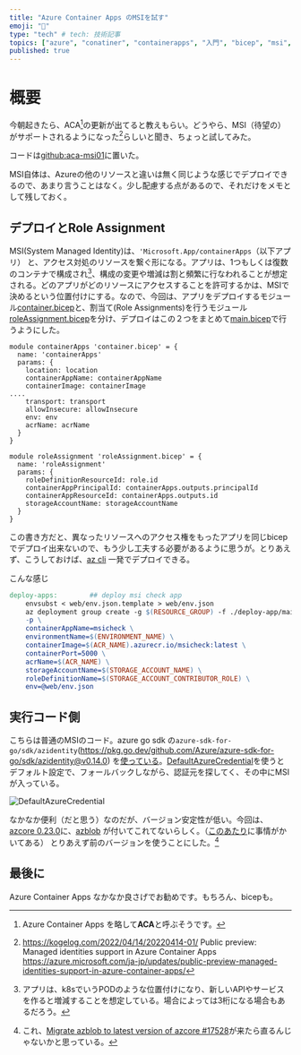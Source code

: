 ```yaml
---
title: "Azure Container Apps のMSIを試す"
emoji: "🚀"
type: "tech" # tech: 技術記事
topics: ["azure", "conatiner", "containerapps", "入門", "bicep", "msi", "ACA"]
published: true
---
```


# 概要

今朝起きたら、ACA[^aca]の更新が出てると教えもらい。どうやら、MSI（待望の）がサポートされるようになった[^MSI]らしいと聞き、ちょっと試してみた。

コードは[github:aca-msi01](https://github.com/takekazuomi/aca-msi01)に置いた。

MSI自体は、Azureの他のリソースと違いは無く同じような感じでデプロイできるので、あまり言うことはなく。少し配慮する点があるので、それだけをメモとして残しておく。

## デプロイとRole Assignment

MSI(System Managed Identity)は、`'Microsoft.App/containerApps`（以下アプリ） と、アクセス対処のリソースを繋ぐ形になる。アプリは、1つもしくは復数のコンテナで構成され[^pod]、構成の変更や増減は割と頻繁に行なわれることが想定される。どのアプリがどのリソースにアクセスすることを許可するかは、MSIで決めるという位置付けにする。なので、今回は、アプリをデプロイするモジュール[container.bicep](https://github.com/takekazuomi/aca-msi01/blob/v1.0.1/deploy-app/container.bicep)と、割当て(Role Assignments)を行うモジュール[roleAssignment.bicep](https://github.com/takekazuomi/aca-msi01/blob/v1.0.1/deploy-app/roleAssignment.bicep)を分け、デプロイはこの２つをまとめて[main.bicep](https://github.com/takekazuomi/aca-msi01/blob/v1.0.1/deploy-app/main.bicep)で行うようにした。

```bicep :main.bicep
module containerApps 'container.bicep' = {
  name: 'containerApps'
  params: {
    location: location
    containerAppName: containerAppName
    containerImage: containerImage
....
    transport: transport
    allowInsecure: allowInsecure
    env: env
    acrName: acrName
  }
}

module roleAssignment 'roleAssignment.bicep' = {
  name: 'roleAssignment'
  params: {
    roleDefinitionResourceId: role.id
    containerAppPrincipalId: containerApps.outputs.principalId
    containerAppResourceId: containerApps.outputs.id
    storageAccountName: storageAccountName
  }
}
```

この書き方だと、異なったリソースへのアクセス権をもったアプリを同じbicepでデプロイ出来ないので、もう少し工夫する必要があるように思うが。とりあえず、こうしておけば、[az cli](https://github.com/takekazuomi/aca-msi01/blob/v1.0.1/Makefile#L37) 一発でデプロイできる。

こんな感じ

```Makefile :Makefile
deploy-apps:		## deploy msi check app
	envsubst < web/env.json.template > web/env.json
	az deployment group create -g $(RESOURCE_GROUP) -f ./deploy-app/main.bicep \
	-p \
	containerAppName=msicheck \
	environmentName=$(ENVIRONMENT_NAME) \
	containerImage=$(ACR_NAME).azurecr.io/msicheck:latest \
	containerPort=5000 \
	acrName=$(ACR_NAME) \
	storageAccountName=$(STORAGE_ACCOUNT_NAME) \
	roleDefinitionName=$(STORAGE_ACCOUNT_CONTRIBUTOR_ROLE) \
	env=@web/env.json
```

## 実行コード側

こちらは普通のMSIのコード。azure go sdk の`azure-sdk-for-go/sdk/azidentity`(https://pkg.go.dev/github.com/Azure/azure-sdk-for-go/sdk/azidentity@v0.14.0) を[使っている](https://github.com/takekazuomi/aca-msi01/blob/main/web/main.go#L69)。[DefaultAzureCredential](https://pkg.go.dev/github.com/Azure/azure-sdk-for-go/sdk/azidentity@v0.14.0#readme-defaultazurecredential)を使うとデフォルト設定で、フォールバックしながら、認証元を探してく、その中にMSIが入っている。

![DefaultAzureCredential](https://github.com/Azure/azure-sdk-for-go/raw/sdk/azidentity/v0.14.0/sdk/azidentity/img/DAC_flow.PNG)

なかなか便利（だと思う）なのだが、バージョン安定性が低い。今回は、[azcore 0.23.0](https://pkg.go.dev/github.com/Azure/azure-sdk-for-go/sdk/azcore@v0.23.0)に、[azblob](https://pkg.go.dev/github.com/Azure/azure-sdk-for-go/sdk/storage/azblob@v0.3.0) が付いてこれてないらしく。（[このあたり](https://github.com/Azure/azure-sdk-for-go/issues/17472#issuecomment-1092926620)に事情がかいてある）
とりあえず前のバージョンを使うことにした。[^azb]

## 最後に

Azure Container Apps なかなか良さげでお勧めです。もちろん、bicepも。

[^aca]: Azure Container Apps を略して**ACA**と呼ぶそうです。
[^MSI]: https://kogelog.com/2022/04/14/20220414-01/ Public preview: Managed identities support in Azure Container Apps https://azure.microsoft.com/ja-jp/updates/public-preview-managed-identities-support-in-azure-container-apps/
[^pod]: アプリは、k8sでいうPODのような位置付けになり、新しいAPIやサービスを作ると増減することを想定している。場合によっては3桁になる場合もあるだろう。
[^azb]: これ、[Migrate azblob to latest version of azcore #17528](https://github.com/Azure/azure-sdk-for-go/pull/17528)が来たら直るんじゃないかと思っている。
